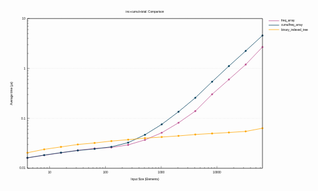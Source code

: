 <div>
<svg 
 viewBox="0 0 1280 720"
 xmlns="http://www.w3.org/2000/svg"
 xmlns:xlink="http://www.w3.org/1999/xlink"
>
<title>Gnuplot</title>
<desc>Produced by GNUPLOT 5.4 patchlevel 2 </desc>
<g id="gnuplot_canvas">
<rect x="0" y="0" width="1280" height="720" fill="none"/>
<defs>
	<circle id='gpDot' r='0.5' stroke-width='0.5' stroke='currentColor'/>
	<path id='gpPt0' stroke-width='0.222' stroke='currentColor' d='M-1,0 h2 M0,-1 v2'/>
	<path id='gpPt1' stroke-width='0.222' stroke='currentColor' d='M-1,-1 L1,1 M1,-1 L-1,1'/>
	<path id='gpPt2' stroke-width='0.222' stroke='currentColor' d='M-1,0 L1,0 M0,-1 L0,1 M-1,-1 L1,1 M-1,1 L1,-1'/>
	<rect id='gpPt3' stroke-width='0.222' stroke='currentColor' x='-1' y='-1' width='2' height='2'/>
	<rect id='gpPt4' stroke-width='0.222' stroke='currentColor' fill='currentColor' x='-1' y='-1' width='2' height='2'/>
	<circle id='gpPt5' stroke-width='0.222' stroke='currentColor' cx='0' cy='0' r='1'/>
	<use xlink:href='#gpPt5' id='gpPt6' fill='currentColor' stroke='none'/>
	<path id='gpPt7' stroke-width='0.222' stroke='currentColor' d='M0,-1.33 L-1.33,0.67 L1.33,0.67 z'/>
	<use xlink:href='#gpPt7' id='gpPt8' fill='currentColor' stroke='none'/>
	<use xlink:href='#gpPt7' id='gpPt9' stroke='currentColor' transform='rotate(180)'/>
	<use xlink:href='#gpPt9' id='gpPt10' fill='currentColor' stroke='none'/>
	<use xlink:href='#gpPt3' id='gpPt11' stroke='currentColor' transform='rotate(45)'/>
	<use xlink:href='#gpPt11' id='gpPt12' fill='currentColor' stroke='none'/>
	<path id='gpPt13' stroke-width='0.222' stroke='currentColor' d='M0,1.330 L1.265,0.411 L0.782,-1.067 L-0.782,-1.076 L-1.265,0.411 z'/>
	<use xlink:href='#gpPt13' id='gpPt14' fill='currentColor' stroke='none'/>
	<filter id='textbox' filterUnits='objectBoundingBox' x='0' y='0' height='1' width='1'>
	  <feFlood flood-color='white' flood-opacity='1' result='bgnd'/>
	  <feComposite in='SourceGraphic' in2='bgnd' operator='atop'/>
	</filter>
	<filter id='greybox' filterUnits='objectBoundingBox' x='0' y='0' height='1' width='1'>
	  <feFlood flood-color='lightgrey' flood-opacity='1' result='grey'/>
	  <feComposite in='SourceGraphic' in2='grey' operator='atop'/>
	</filter>
</defs>
<g fill="none" color="white" stroke="currentColor" stroke-width="1.00" stroke-linecap="butt" stroke-linejoin="miter">
</g>
<g fill="none" color="black" stroke="currentColor" stroke-width="1.00" stroke-linecap="butt" stroke-linejoin="miter">
</g>
<g fill="none" color="black" stroke="black" stroke-width="0.50" stroke-linecap="butt" stroke-linejoin="miter">
</g>
<g fill="none" color="gray" stroke="currentColor" stroke-width="0.50" stroke-linecap="butt" stroke-linejoin="miter">
	<path stroke='gray' stroke-dasharray='2,4' class="gridline"  d='M80.92,662.40 L1036.07,662.40  '/></g>
<g fill="none" color="gray" stroke="gray" stroke-width="1.00" stroke-linecap="butt" stroke-linejoin="miter">
</g>
<g fill="none" color="black" stroke="currentColor" stroke-width="1.00" stroke-linecap="butt" stroke-linejoin="miter">
	<path stroke='black'  d='M80.92,662.40 L89.92,662.40  '/>	<g transform="translate(72.53,666.30)" stroke="none" fill="black" font-family="Helvetica" font-size="12.00"  text-anchor="end">
		<text><tspan font-family="Helvetica" > 0.01</tspan></text>
	</g>
</g>
<g fill="none" color="black" stroke="currentColor" stroke-width="1.00" stroke-linecap="butt" stroke-linejoin="miter">
	<path stroke='black'  d='M80.92,601.35 L85.42,601.35 M80.92,565.64 L85.42,565.64 M80.92,540.30 L85.42,540.30 M80.92,520.65 L85.42,520.65
		M80.92,504.59 L85.42,504.59 M80.92,491.02 L85.42,491.02 M80.92,479.26 L85.42,479.26 M80.92,468.88 L85.42,468.88
		 '/></g>
<g fill="none" color="black" stroke="black" stroke-width="0.50" stroke-linecap="butt" stroke-linejoin="miter">
</g>
<g fill="none" color="gray" stroke="currentColor" stroke-width="0.50" stroke-linecap="butt" stroke-linejoin="miter">
	<path stroke='gray' stroke-dasharray='2,4' class="gridline"  d='M80.92,459.60 L1036.07,459.60  '/></g>
<g fill="none" color="gray" stroke="gray" stroke-width="1.00" stroke-linecap="butt" stroke-linejoin="miter">
</g>
<g fill="none" color="black" stroke="currentColor" stroke-width="1.00" stroke-linecap="butt" stroke-linejoin="miter">
	<path stroke='black'  d='M80.92,459.60 L89.92,459.60  '/>	<g transform="translate(72.53,463.50)" stroke="none" fill="black" font-family="Helvetica" font-size="12.00"  text-anchor="end">
		<text><tspan font-family="Helvetica" > 0.1</tspan></text>
	</g>
</g>
<g fill="none" color="black" stroke="currentColor" stroke-width="1.00" stroke-linecap="butt" stroke-linejoin="miter">
	<path stroke='black'  d='M80.92,398.56 L85.42,398.56 M80.92,362.84 L85.42,362.84 M80.92,337.51 L85.42,337.51 M80.92,317.85 L85.42,317.85
		M80.92,301.80 L85.42,301.80 M80.92,288.22 L85.42,288.22 M80.92,276.46 L85.42,276.46 M80.92,266.09 L85.42,266.09
		 '/></g>
<g fill="none" color="black" stroke="black" stroke-width="0.50" stroke-linecap="butt" stroke-linejoin="miter">
</g>
<g fill="none" color="gray" stroke="currentColor" stroke-width="0.50" stroke-linecap="butt" stroke-linejoin="miter">
	<path stroke='gray' stroke-dasharray='2,4' class="gridline"  d='M80.92,256.81 L1036.07,256.81  '/></g>
<g fill="none" color="gray" stroke="gray" stroke-width="1.00" stroke-linecap="butt" stroke-linejoin="miter">
</g>
<g fill="none" color="black" stroke="currentColor" stroke-width="1.00" stroke-linecap="butt" stroke-linejoin="miter">
	<path stroke='black'  d='M80.92,256.81 L89.92,256.81  '/>	<g transform="translate(72.53,260.71)" stroke="none" fill="black" font-family="Helvetica" font-size="12.00"  text-anchor="end">
		<text><tspan font-family="Helvetica" > 1</tspan></text>
	</g>
</g>
<g fill="none" color="black" stroke="currentColor" stroke-width="1.00" stroke-linecap="butt" stroke-linejoin="miter">
	<path stroke='black'  d='M80.92,195.76 L85.42,195.76 M80.92,160.05 L85.42,160.05 M80.92,134.71 L85.42,134.71 M80.92,115.06 L85.42,115.06
		M80.92,99.00 L85.42,99.00 M80.92,85.42 L85.42,85.42 M80.92,73.66 L85.42,73.66 M80.92,63.29 L85.42,63.29
		 '/></g>
<g fill="none" color="black" stroke="black" stroke-width="0.50" stroke-linecap="butt" stroke-linejoin="miter">
</g>
<g fill="none" color="gray" stroke="currentColor" stroke-width="0.50" stroke-linecap="butt" stroke-linejoin="miter">
	<path stroke='gray' stroke-dasharray='2,4' class="gridline"  d='M80.92,54.01 L1036.07,54.01  '/></g>
<g fill="none" color="gray" stroke="gray" stroke-width="1.00" stroke-linecap="butt" stroke-linejoin="miter">
</g>
<g fill="none" color="black" stroke="currentColor" stroke-width="1.00" stroke-linecap="butt" stroke-linejoin="miter">
	<path stroke='black'  d='M80.92,54.01 L89.92,54.01  '/>	<g transform="translate(72.53,57.91)" stroke="none" fill="black" font-family="Helvetica" font-size="12.00"  text-anchor="end">
		<text><tspan font-family="Helvetica" > 10</tspan></text>
	</g>
</g>
<g fill="none" color="black" stroke="currentColor" stroke-width="1.00" stroke-linecap="butt" stroke-linejoin="miter">
	<path stroke='black'  d='M80.92,662.40 L80.92,657.90 M102.88,662.40 L102.88,657.90 M120.83,662.40 L120.83,657.90 M136.00,662.40 L136.00,657.90
		M149.15,662.40 L149.15,657.90 M160.74,662.40 L160.74,657.90 M171.11,662.40 L171.11,653.40  '/>	<g transform="translate(171.11,684.30)" stroke="none" fill="black" font-family="Helvetica" font-size="12.00"  text-anchor="middle">
		<text><tspan font-family="Helvetica" > 10</tspan></text>
	</g>
</g>
<g fill="none" color="black" stroke="currentColor" stroke-width="1.00" stroke-linecap="butt" stroke-linejoin="miter">
	<path stroke='black'  d='M239.33,662.40 L239.33,657.90 M279.24,662.40 L279.24,657.90 M307.56,662.40 L307.56,657.90 M329.52,662.40 L329.52,657.90
		M347.47,662.40 L347.47,657.90 M362.64,662.40 L362.64,657.90 M375.78,662.40 L375.78,657.90 M387.38,662.40 L387.38,657.90
		M397.75,662.40 L397.75,653.40  '/>	<g transform="translate(397.75,684.30)" stroke="none" fill="black" font-family="Helvetica" font-size="12.00"  text-anchor="middle">
		<text><tspan font-family="Helvetica" > 100</tspan></text>
	</g>
</g>
<g fill="none" color="black" stroke="currentColor" stroke-width="1.00" stroke-linecap="butt" stroke-linejoin="miter">
	<path stroke='black'  d='M465.97,662.40 L465.97,657.90 M505.88,662.40 L505.88,657.90 M534.20,662.40 L534.20,657.90 M556.16,662.40 L556.16,657.90
		M574.11,662.40 L574.11,657.90 M589.28,662.40 L589.28,657.90 M602.42,662.40 L602.42,657.90 M614.02,662.40 L614.02,657.90
		M624.39,662.40 L624.39,653.40  '/>	<g transform="translate(624.39,684.30)" stroke="none" fill="black" font-family="Helvetica" font-size="12.00"  text-anchor="middle">
		<text><tspan font-family="Helvetica" > 1000</tspan></text>
	</g>
</g>
<g fill="none" color="black" stroke="currentColor" stroke-width="1.00" stroke-linecap="butt" stroke-linejoin="miter">
	<path stroke='black'  d='M692.61,662.40 L692.61,657.90 M732.52,662.40 L732.52,657.90 M760.84,662.40 L760.84,657.90 M782.80,662.40 L782.80,657.90
		M800.74,662.40 L800.74,657.90 M815.92,662.40 L815.92,657.90 M829.06,662.40 L829.06,657.90 M840.65,662.40 L840.65,657.90
		M851.02,662.40 L851.02,653.40  '/>	<g transform="translate(851.02,684.30)" stroke="none" fill="black" font-family="Helvetica" font-size="12.00"  text-anchor="middle">
		<text><tspan font-family="Helvetica" > 10000</tspan></text>
	</g>
</g>
<g fill="none" color="black" stroke="currentColor" stroke-width="1.00" stroke-linecap="butt" stroke-linejoin="miter">
	<path stroke='black'  d='M919.25,662.40 L919.25,657.90 M959.16,662.40 L959.16,657.90 M987.47,662.40 L987.47,657.90 M1009.44,662.40 L1009.44,657.90
		M1027.38,662.40 L1027.38,657.90  '/></g>
<g fill="none" color="black" stroke="currentColor" stroke-width="1.00" stroke-linecap="butt" stroke-linejoin="miter">
	<path stroke='black'  d='M80.92,54.01 L80.92,662.40 L1036.07,662.40 L1036.07,54.01 L80.92,54.01 Z  '/></g>
<g fill="none" color="black" stroke="currentColor" stroke-width="1.00" stroke-linecap="butt" stroke-linejoin="miter">
	<g transform="translate(19.18,358.21) rotate(270)" stroke="none" fill="black" font-family="Helvetica" font-size="12.00"  text-anchor="middle">
		<text><tspan font-family="Helvetica" >Average time (µs)</tspan></text>
	</g>
</g>
<g fill="none" color="black" stroke="currentColor" stroke-width="1.00" stroke-linecap="butt" stroke-linejoin="miter">
	<g transform="translate(558.49,711.30)" stroke="none" fill="black" font-family="Helvetica" font-size="12.00"  text-anchor="middle">
		<text><tspan font-family="Helvetica" >Input Size (Elements)</tspan></text>
	</g>
</g>
<g fill="none" color="black" stroke="currentColor" stroke-width="1.00" stroke-linecap="butt" stroke-linejoin="miter">
</g>
	<g id="gnuplot_plot_1" ><title>freq_array</title>
<g fill="none" color="white" stroke="currentColor" stroke-width="2.00" stroke-linecap="butt" stroke-linejoin="miter">
</g>
<g fill="none" color="black" stroke="currentColor" stroke-width="2.00" stroke-linecap="butt" stroke-linejoin="miter">
	<g transform="translate(1112.19,66.91)" stroke="none" fill="black" font-family="Helvetica" font-size="12.00"  text-anchor="start">
		<text><tspan font-family="Helvetica" >freq_array</tspan></text>
	</g>
</g>
<g fill="none" color="black" stroke="currentColor" stroke-width="2.00" stroke-linecap="butt" stroke-linejoin="miter">
	<path stroke='rgb(188,  80, 144)'  d='M1061.24,63.01 L1103.80,63.01 M80.92,620.24 L149.15,609.47 L217.37,599.62 L285.60,589.64 L353.82,581.89 L422.05,577.90
		L490.27,567.41 L558.50,547.20 L626.72,518.13 L694.95,477.55 L763.17,430.15 L831.40,361.80 L899.62,301.79 L967.85,241.05
		L1036.07,169.87  '/></g>
	</g>
	<g id="gnuplot_plot_2" ><title>gnuplot_plot_2</title>
<g fill="none" color="white" stroke="rgb(188,  80, 144)" stroke-width="1.00" stroke-linecap="butt" stroke-linejoin="miter">
</g>
<g fill="none" color="black" stroke="currentColor" stroke-width="1.00" stroke-linecap="butt" stroke-linejoin="miter">
	<use xlink:href='#gpPt6' transform='translate(80.92,620.24) scale(3.38)' color='rgb(188,  80, 144)'/>
	<use xlink:href='#gpPt6' transform='translate(149.15,609.47) scale(3.38)' color='rgb(188,  80, 144)'/>
	<use xlink:href='#gpPt6' transform='translate(217.37,599.62) scale(3.38)' color='rgb(188,  80, 144)'/>
	<use xlink:href='#gpPt6' transform='translate(285.60,589.64) scale(3.38)' color='rgb(188,  80, 144)'/>
	<use xlink:href='#gpPt6' transform='translate(353.82,581.89) scale(3.38)' color='rgb(188,  80, 144)'/>
	<use xlink:href='#gpPt6' transform='translate(422.05,577.90) scale(3.38)' color='rgb(188,  80, 144)'/>
	<use xlink:href='#gpPt6' transform='translate(490.27,567.41) scale(3.38)' color='rgb(188,  80, 144)'/>
	<use xlink:href='#gpPt6' transform='translate(558.50,547.20) scale(3.38)' color='rgb(188,  80, 144)'/>
	<use xlink:href='#gpPt6' transform='translate(626.72,518.13) scale(3.38)' color='rgb(188,  80, 144)'/>
	<use xlink:href='#gpPt6' transform='translate(694.95,477.55) scale(3.38)' color='rgb(188,  80, 144)'/>
	<use xlink:href='#gpPt6' transform='translate(763.17,430.15) scale(3.38)' color='rgb(188,  80, 144)'/>
	<use xlink:href='#gpPt6' transform='translate(831.40,361.80) scale(3.38)' color='rgb(188,  80, 144)'/>
	<use xlink:href='#gpPt6' transform='translate(899.62,301.79) scale(3.38)' color='rgb(188,  80, 144)'/>
	<use xlink:href='#gpPt6' transform='translate(967.85,241.05) scale(3.38)' color='rgb(188,  80, 144)'/>
	<use xlink:href='#gpPt6' transform='translate(1036.07,169.87) scale(3.38)' color='rgb(188,  80, 144)'/>
</g>
	</g>
	<g id="gnuplot_plot_3" ><title>cumulfreq_array</title>
<g fill="none" color="white" stroke="rgb(188,  80, 144)" stroke-width="2.00" stroke-linecap="butt" stroke-linejoin="miter">
</g>
<g fill="none" color="black" stroke="currentColor" stroke-width="2.00" stroke-linecap="butt" stroke-linejoin="miter">
	<g transform="translate(1112.19,84.91)" stroke="none" fill="black" font-family="Helvetica" font-size="12.00"  text-anchor="start">
		<text><tspan font-family="Helvetica" >cumulfreq_array</tspan></text>
	</g>
</g>
<g fill="none" color="black" stroke="currentColor" stroke-width="2.00" stroke-linecap="butt" stroke-linejoin="miter">
	<path stroke='rgb(  0,  63,  92)'  d='M1061.24,81.01 L1103.80,81.01 M80.92,619.90 L149.15,608.94 L217.37,599.10 L285.60,590.14 L353.82,583.82 L422.05,575.39
		L490.27,558.30 L558.50,526.27 L626.72,484.06 L694.95,432.71 L763.17,376.08 L831.40,310.79 L899.62,247.21 L967.85,185.59
		L1036.07,123.03  '/></g>
	</g>
	<g id="gnuplot_plot_4" ><title>gnuplot_plot_4</title>
<g fill="none" color="white" stroke="rgb(  0,  63,  92)" stroke-width="1.00" stroke-linecap="butt" stroke-linejoin="miter">
</g>
<g fill="none" color="black" stroke="currentColor" stroke-width="1.00" stroke-linecap="butt" stroke-linejoin="miter">
	<use xlink:href='#gpPt6' transform='translate(80.92,619.90) scale(3.38)' color='rgb(  0,  63,  92)'/>
	<use xlink:href='#gpPt6' transform='translate(149.15,608.94) scale(3.38)' color='rgb(  0,  63,  92)'/>
	<use xlink:href='#gpPt6' transform='translate(217.37,599.10) scale(3.38)' color='rgb(  0,  63,  92)'/>
	<use xlink:href='#gpPt6' transform='translate(285.60,590.14) scale(3.38)' color='rgb(  0,  63,  92)'/>
	<use xlink:href='#gpPt6' transform='translate(353.82,583.82) scale(3.38)' color='rgb(  0,  63,  92)'/>
	<use xlink:href='#gpPt6' transform='translate(422.05,575.39) scale(3.38)' color='rgb(  0,  63,  92)'/>
	<use xlink:href='#gpPt6' transform='translate(490.27,558.30) scale(3.38)' color='rgb(  0,  63,  92)'/>
	<use xlink:href='#gpPt6' transform='translate(558.50,526.27) scale(3.38)' color='rgb(  0,  63,  92)'/>
	<use xlink:href='#gpPt6' transform='translate(626.72,484.06) scale(3.38)' color='rgb(  0,  63,  92)'/>
	<use xlink:href='#gpPt6' transform='translate(694.95,432.71) scale(3.38)' color='rgb(  0,  63,  92)'/>
	<use xlink:href='#gpPt6' transform='translate(763.17,376.08) scale(3.38)' color='rgb(  0,  63,  92)'/>
	<use xlink:href='#gpPt6' transform='translate(831.40,310.79) scale(3.38)' color='rgb(  0,  63,  92)'/>
	<use xlink:href='#gpPt6' transform='translate(899.62,247.21) scale(3.38)' color='rgb(  0,  63,  92)'/>
	<use xlink:href='#gpPt6' transform='translate(967.85,185.59) scale(3.38)' color='rgb(  0,  63,  92)'/>
	<use xlink:href='#gpPt6' transform='translate(1036.07,123.03) scale(3.38)' color='rgb(  0,  63,  92)'/>
</g>
	</g>
	<g id="gnuplot_plot_5" ><title>binary_indexed_tree</title>
<g fill="none" color="white" stroke="rgb(  0,  63,  92)" stroke-width="2.00" stroke-linecap="butt" stroke-linejoin="miter">
</g>
<g fill="none" color="black" stroke="currentColor" stroke-width="2.00" stroke-linecap="butt" stroke-linejoin="miter">
	<g transform="translate(1112.19,102.91)" stroke="none" fill="black" font-family="Helvetica" font-size="12.00"  text-anchor="start">
		<text><tspan font-family="Helvetica" >binary_indexed_tree</tspan></text>
	</g>
</g>
<g fill="none" color="black" stroke="currentColor" stroke-width="2.00" stroke-linecap="butt" stroke-linejoin="miter">
	<path stroke='rgb(255, 166,   0)'  d='M1061.24,99.01 L1103.80,99.01 M80.92,599.32 L149.15,585.57 L217.37,575.64 L285.60,565.76 L353.82,559.62 L422.05,551.91
		L490.27,546.34 L558.50,540.00 L626.72,535.44 L694.95,530.90 L763.17,525.21 L831.40,521.07 L899.62,517.08 L967.85,512.59
		L1036.07,499.74  '/></g>
	</g>
	<g id="gnuplot_plot_6" ><title>gnuplot_plot_6</title>
<g fill="none" color="white" stroke="rgb(255, 166,   0)" stroke-width="1.00" stroke-linecap="butt" stroke-linejoin="miter">
</g>
<g fill="none" color="black" stroke="currentColor" stroke-width="1.00" stroke-linecap="butt" stroke-linejoin="miter">
	<use xlink:href='#gpPt6' transform='translate(80.92,599.32) scale(3.38)' color='rgb(255, 166,   0)'/>
	<use xlink:href='#gpPt6' transform='translate(149.15,585.57) scale(3.38)' color='rgb(255, 166,   0)'/>
	<use xlink:href='#gpPt6' transform='translate(217.37,575.64) scale(3.38)' color='rgb(255, 166,   0)'/>
	<use xlink:href='#gpPt6' transform='translate(285.60,565.76) scale(3.38)' color='rgb(255, 166,   0)'/>
	<use xlink:href='#gpPt6' transform='translate(353.82,559.62) scale(3.38)' color='rgb(255, 166,   0)'/>
	<use xlink:href='#gpPt6' transform='translate(422.05,551.91) scale(3.38)' color='rgb(255, 166,   0)'/>
	<use xlink:href='#gpPt6' transform='translate(490.27,546.34) scale(3.38)' color='rgb(255, 166,   0)'/>
	<use xlink:href='#gpPt6' transform='translate(558.50,540.00) scale(3.38)' color='rgb(255, 166,   0)'/>
	<use xlink:href='#gpPt6' transform='translate(626.72,535.44) scale(3.38)' color='rgb(255, 166,   0)'/>
	<use xlink:href='#gpPt6' transform='translate(694.95,530.90) scale(3.38)' color='rgb(255, 166,   0)'/>
	<use xlink:href='#gpPt6' transform='translate(763.17,525.21) scale(3.38)' color='rgb(255, 166,   0)'/>
	<use xlink:href='#gpPt6' transform='translate(831.40,521.07) scale(3.38)' color='rgb(255, 166,   0)'/>
	<use xlink:href='#gpPt6' transform='translate(899.62,517.08) scale(3.38)' color='rgb(255, 166,   0)'/>
	<use xlink:href='#gpPt6' transform='translate(967.85,512.59) scale(3.38)' color='rgb(255, 166,   0)'/>
	<use xlink:href='#gpPt6' transform='translate(1036.07,499.74) scale(3.38)' color='rgb(255, 166,   0)'/>
</g>
	</g>
<g fill="none" color="white" stroke="rgb(255, 166,   0)" stroke-width="2.00" stroke-linecap="butt" stroke-linejoin="miter">
</g>
<g fill="none" color="black" stroke="currentColor" stroke-width="2.00" stroke-linecap="butt" stroke-linejoin="miter">
</g>
<g fill="none" color="black" stroke="black" stroke-width="1.00" stroke-linecap="butt" stroke-linejoin="miter">
</g>
<g fill="none" color="black" stroke="currentColor" stroke-width="1.00" stroke-linecap="butt" stroke-linejoin="miter">
	<path stroke='black'  d='M80.92,54.01 L80.92,662.40 L1036.07,662.40 L1036.07,54.01 L80.92,54.01 Z  '/></g>
<g fill="none" color="black" stroke="currentColor" stroke-width="1.00" stroke-linecap="butt" stroke-linejoin="miter">
	<g transform="translate(558.49,30.91)" stroke="none" fill="black" font-family="Helvetica" font-size="12.00"  text-anchor="middle">
		<text><tspan font-family="Helvetica" >inc+cumul+total: Comparison</tspan></text>
	</g>
</g>
<g fill="none" color="black" stroke="currentColor" stroke-width="1.00" stroke-linecap="butt" stroke-linejoin="miter">
</g>
</g>
</svg>
</div>
